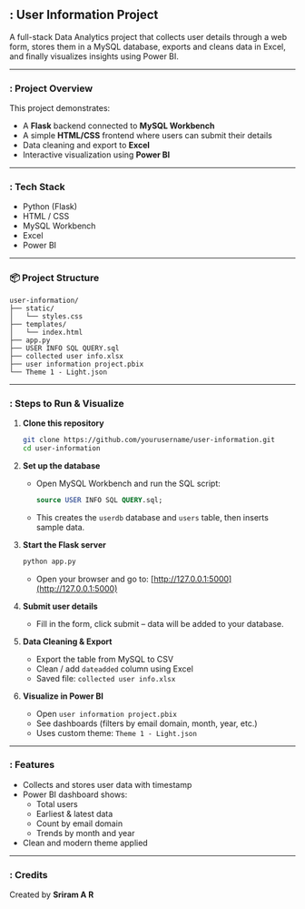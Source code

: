## : User Information Project

A full-stack Data Analytics project that collects user details through a web form, stores them in a MySQL database, exports and cleans data in Excel, and finally visualizes insights using Power BI.

---

### : Project Overview

This project demonstrates:

- A **Flask** backend connected to **MySQL Workbench**
- A simple **HTML/CSS** frontend where users can submit their details
- Data cleaning and export to **Excel**
- Interactive visualization using **Power BI**

---

### : Tech Stack

- Python (Flask)
- HTML / CSS
- MySQL Workbench
- Excel
- Power BI

---

### 📦 Project Structure

```
user-information/
├── static/
│   └── styles.css
├── templates/
│   └── index.html
├── app.py
├── USER INFO SQL QUERY.sql
├── collected user info.xlsx
├── user information project.pbix
└── Theme 1 - Light.json
```

---

### : Steps to Run & Visualize

1. **Clone this repository**

   ```bash
   git clone https://github.com/yourusername/user-information.git
   cd user-information
   ```

2. **Set up the database**

   - Open MySQL Workbench and run the SQL script:
     ```sql
     source USER INFO SQL QUERY.sql;
     ```
   - This creates the `userdb` database and `users` table, then inserts sample data.

3. **Start the Flask server**

   ```bash
   python app.py
   ```

   - Open your browser and go to: [http://127.0.0.1:5000](http://127.0.0.1:5000)

4. **Submit user details**

   - Fill in the form, click submit – data will be added to your database.

5. **Data Cleaning & Export**

   - Export the table from MySQL to CSV
   - Clean / add `dateadded` column using Excel
   - Saved file: `collected user info.xlsx`

6. **Visualize in Power BI**

   - Open `user information project.pbix`
   - See dashboards (filters by email domain, month, year, etc.)
   - Uses custom theme: `Theme 1 - Light.json`


---

### : Features

- Collects and stores user data with timestamp
- Power BI dashboard shows:
  - Total users
  - Earliest & latest data
  - Count by email domain
  - Trends by month and year
- Clean and modern theme applied

---

### : Credits

Created by **Sriram A R**

